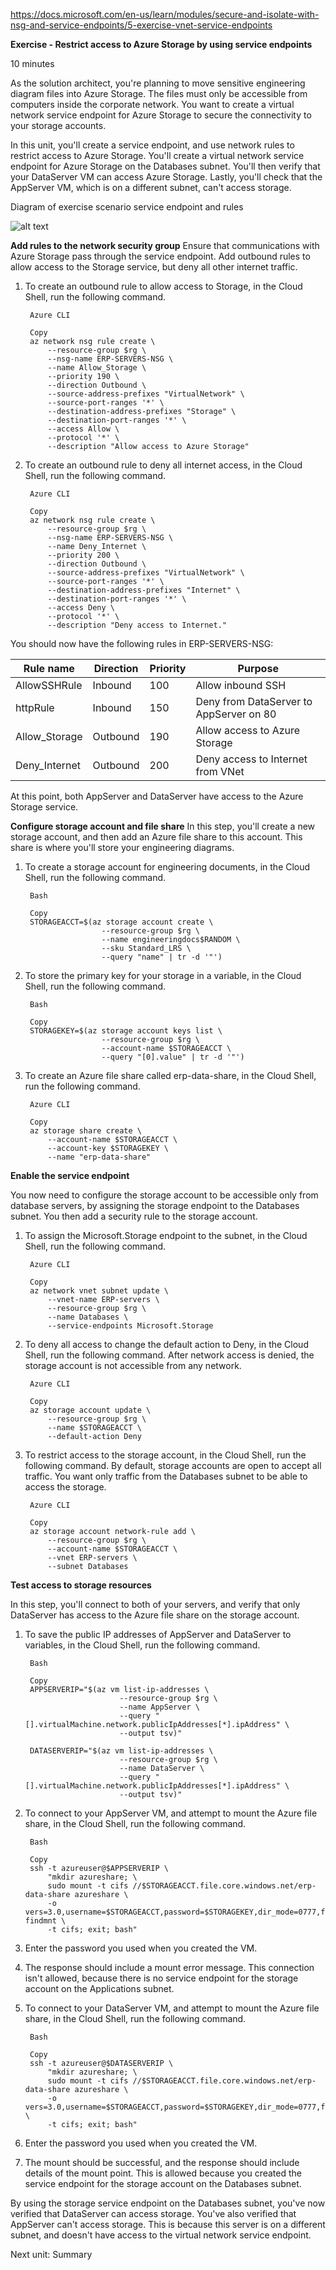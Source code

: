 
https://docs.microsoft.com/en-us/learn/modules/secure-and-isolate-with-nsg-and-service-endpoints/5-exercise-vnet-service-endpoints

**Exercise - Restrict access to Azure Storage by using service endpoints**

10 minutes

As the solution architect, you're planning to move sensitive engineering diagram files into Azure Storage. The files must only be accessible from computers inside the corporate network. You want to create a virtual network service endpoint for Azure Storage to secure the connectivity to your storage accounts.

In this unit, you'll create a service endpoint, and use network rules to restrict access to Azure Storage. You'll create a virtual network service endpoint for Azure Storage on the Databases subnet. You'll then verify that your DataServer VM can access Azure Storage. Lastly, you'll check that the AppServer VM, which is on a different subnet, can't access storage.

Diagram of exercise scenario service endpoint and rules

![alt text]()


**Add rules to the network security group**
Ensure that communications with Azure Storage pass through the service endpoint. Add outbound rules to allow access to the Storage service, but deny all other internet traffic.
1. To create an outbound rule to allow access to Storage, in the Cloud Shell, run the following command.

        Azure CLI

        Copy
        az network nsg rule create \
            --resource-group $rg \
            --nsg-name ERP-SERVERS-NSG \
            --name Allow_Storage \
            --priority 190 \
            --direction Outbound \
            --source-address-prefixes "VirtualNetwork" \
            --source-port-ranges '*' \
            --destination-address-prefixes "Storage" \
            --destination-port-ranges '*' \
            --access Allow \
            --protocol '*' \
            --description "Allow access to Azure Storage"

2. To create an outbound rule to deny all internet access, in the Cloud Shell, run the following command.

        Azure CLI

        Copy
        az network nsg rule create \
            --resource-group $rg \
            --nsg-name ERP-SERVERS-NSG \
            --name Deny_Internet \
            --priority 200 \
            --direction Outbound \
            --source-address-prefixes "VirtualNetwork" \
            --source-port-ranges '*' \
            --destination-address-prefixes "Internet" \
            --destination-port-ranges '*' \
            --access Deny \
            --protocol '*' \
            --description "Deny access to Internet."

You should now have the following rules in ERP-SERVERS-NSG:

Rule name   |  Direction |    Priority  |   Purpose
------------- | -------------| -------------| -------------
AllowSSHRule   |  Inbound  |  100  |   Allow inbound SSH
httpRule  |   Inbound  |   150  |   Deny from DataServer to AppServer on 80
Allow_Storage  |   Outbound   |  190  |   Allow access to Azure Storage
Deny_Internet    |  Outbound   |  200  |   Deny access to Internet from VNet

At this point, both AppServer and DataServer have access to the Azure Storage service.


**Configure storage account and file share**
In this step, you'll create a new storage account, and then add an Azure file share to this account. This share is where you'll store your engineering diagrams.
1. To create a storage account for engineering documents, in the Cloud Shell, run the following command.

        Bash

        Copy
        STORAGEACCT=$(az storage account create \
                        --resource-group $rg \
                        --name engineeringdocs$RANDOM \
                        --sku Standard_LRS \
                        --query "name" | tr -d '"')

2. To store the primary key for your storage in a variable, in the Cloud Shell, run the following command.

        Bash

        Copy
        STORAGEKEY=$(az storage account keys list \
                        --resource-group $rg \
                        --account-name $STORAGEACCT \
                        --query "[0].value" | tr -d '"')

3. To create an Azure file share called erp-data-share, in the Cloud Shell, run the following command.
        
        Azure CLI

        Copy
        az storage share create \
            --account-name $STORAGEACCT \
            --account-key $STORAGEKEY \
            --name "erp-data-share"


**Enable the service endpoint**

You now need to configure the storage account to be accessible only from database servers, by assigning the storage endpoint to the Databases subnet. You then add a security rule to the storage account.

1. To assign the Microsoft.Storage endpoint to the subnet, in the Cloud Shell, run the following command.

        Azure CLI

        Copy
        az network vnet subnet update \
            --vnet-name ERP-servers \
            --resource-group $rg \
            --name Databases \
            --service-endpoints Microsoft.Storage
2. To deny all access to change the default action to Deny, in the Cloud Shell, run the following command. After network access is denied, the storage account is not accessible from any network.

        Azure CLI

        Copy
        az storage account update \
            --resource-group $rg \
            --name $STORAGEACCT \
            --default-action Deny

3. To restrict access to the storage account, in the Cloud Shell, run the following command. By default, storage accounts are open to accept all traffic. You want only traffic from the Databases subnet to be able to access the storage.

        Azure CLI

        Copy
        az storage account network-rule add \
            --resource-group $rg \
            --account-name $STORAGEACCT \
            --vnet ERP-servers \
            --subnet Databases

**Test access to storage resources**

In this step, you'll connect to both of your servers, and verify that only DataServer has access to the Azure file share on the storage account.

1. To save the public IP addresses of AppServer and DataServer to variables, in the Cloud Shell, run the following command.

        Bash

        Copy
        APPSERVERIP="$(az vm list-ip-addresses \
                            --resource-group $rg \
                            --name AppServer \
                            --query "[].virtualMachine.network.publicIpAddresses[*].ipAddress" \
                            --output tsv)"

        DATASERVERIP="$(az vm list-ip-addresses \
                            --resource-group $rg \
                            --name DataServer \
                            --query "[].virtualMachine.network.publicIpAddresses[*].ipAddress" \
                            --output tsv)"

2. To connect to your AppServer VM, and attempt to mount the Azure file share, in the Cloud Shell, run the following command.

        Bash

        Copy
        ssh -t azureuser@$APPSERVERIP \
            "mkdir azureshare; \
            sudo mount -t cifs //$STORAGEACCT.file.core.windows.net/erp-data-share azureshare \
            -o vers=3.0,username=$STORAGEACCT,password=$STORAGEKEY,dir_mode=0777,file_mode=0777,sec=ntlmssp; findmnt \
            -t cifs; exit; bash"

3. Enter the password you used when you created the VM.

4. The response should include a mount error message. This connection isn't allowed, because there is no service endpoint for the storage account on the Applications subnet.

5. To connect to your DataServer VM, and attempt to mount the Azure file share, in the Cloud Shell, run the following command.

        Bash

        Copy
        ssh -t azureuser@$DATASERVERIP \
            "mkdir azureshare; \
            sudo mount -t cifs //$STORAGEACCT.file.core.windows.net/erp-data-share azureshare \
            -o vers=3.0,username=$STORAGEACCT,password=$STORAGEKEY,dir_mode=0777,file_mode=0777,sec=ntlmssp;findmnt \
            -t cifs; exit; bash"
6. Enter the password you used when you created the VM.

7. The mount should be successful, and the response should include details of the mount point. This is allowed because you created the service endpoint for the storage account on the Databases subnet.

By using the storage service endpoint on the Databases subnet, you've now verified that DataServer can access storage. You've also verified that AppServer can't access storage. This is because this server is on a different subnet, and doesn't have access to the virtual network service endpoint.


Next unit: Summary
